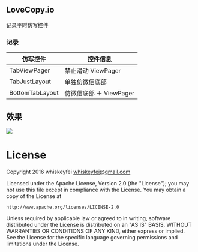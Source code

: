 ## LoveCopy.io

记录平时仿写控件

### 记录

仿写控件 | 控件信息
------- | -------
 TabViewPager |  禁止滑动 ViewPager
 TabJustLayout |  单独仿微信底部
 BottomTabLayout | 仿微信底部 ＋ ViewPager

## 效果

![](http://7xol9p.com1.z0.glb.clouddn.com/lovecopy01.png)

# License
 Copyright 2016 whiskeyfei <whiskeyfei@gmail.com><br/>

 Licensed under the Apache License, Version 2.0 (the "License");
 you may not use this file except in compliance with the License.
 You may obtain a copy of the License at

    http://www.apache.org/licenses/LICENSE-2.0

 Unless required by applicable law or agreed to in writing, software
 distributed under the License is distributed on an "AS IS" BASIS,
 WITHOUT WARRANTIES OR CONDITIONS OF ANY KIND, either express or implied.
 See the License for the specific language governing permissions and
 limitations under the License.